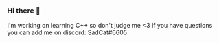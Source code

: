 ### Hi there 👋
I'm working on learning C++ so don't judge me <3
If you have questions you can add me on discord: SadCat#6605
